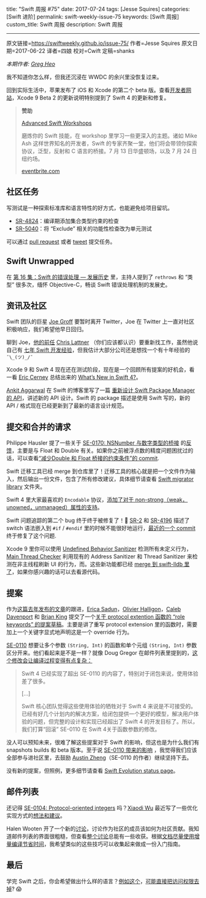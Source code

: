title: "Swift 周报 #75"
date: 2017-07-24
tags: [Jesse Squires]
categories: [Swift 进阶]
permalink: swift-weekly-issue-75
keywords: [Swift 周报]
custom_title: Swift 周报
description: Swift 周报

---
原文链接=https://swiftweekly.github.io/issue-75/
作者=Jesse Squires
原文日期=2017-06-22
译者=四娘
校对=Cwift
定稿=shanks

<!--此处开始正文-->

*本期作者: [Greg Heo](https://twitter.com/gregheo)*

我不知道你怎么样，但我还沉浸在 WWDC 的余兴里没恢复过来。

回到实际生活中，苹果发布了 iOS 和 Xcode 的第二个 beta 版。查看[开发者网站](https://developer.apple.com/)，Xcode 9 Beta 2 的更新说明特别提到了 Swift 4 的更新和修复。

<!--more-->

> **赞助**  
>   
> [Advanced Swift Workshops](https://www.eventbrite.com/o/plausible-labs-12068803363/?utm_campaign=Swift_Weekly_Brief&utm_medium=email_web&utm_source=Swift_Weekly_Brief_75)  
>   
> 磨炼你的 Swift 技能，在 workshop 里学习一些更深入的主题。诸如 Mike Ash 这样世界知名的开发者，Swift 的专家齐聚一堂，他们将会带领你探索协议，泛型，反射和 C 语言的桥接。7 月 13 日华盛顿场，以及 7 月 24 日纽约场。  
>   
> [eventbrite.com](https://www.eventbrite.com/o/plausible-labs-12068803363/?utm_campaign=Swift_Weekly_Brief&utm_medium=email_web&utm_source=Swift_Weekly_Brief_75)  

## 社区任务

写测试是一种探索标准库和语言特性的好方式，也能避免给项目留坑。

* [SR-4824](https://bugs.swift.org/browse/SR-4824)：编译期添加集合类型约束的检查
* [SR-5040](https://bugs.swift.org/browse/SR-5040)：将 “Exclude” 相关的功能性检查改为单元测试

可以通过 [pull request](https://github.com/SwiftWeekly/swiftweekly.github.io/compare) 或者 [tweet](https://twitter.com/swiftlybrief) 提交任务。

## Swift Unwrapped

在 [第 16 集：Swift 的错误处理 — 发展历史](https://spec.fm/podcasts/swift-unwrapped/72297) 里，主持人提到了 `rethrows` 和 “类型” 很多次，缅怀 Objective-C，畅谈 Swift 错误处理机制的发展史。

## 资讯及社区

Swift 团队的巨星 [Joe Groff](https://twitter.com/jckarter/status/875401073447419904) 要暂时离开 Twitter，Joe 在 Twitter 上一直对社区积极响应，我们希望他早日回归。

聊到 Joe，[他的前任](https://www.youtube.com/watch?v=Ntj8ab-5cvE) [Chris Lattner](https://twitter.com/clattner_llvm/status/877341760812232704) （你们应该都认识）要重新找工作，虽然他说自己有 [七年 Swift 开发经验](https://twitter.com/clattner_llvm/status/877353276676612102)，但我估计大部分公司还是想找一个有十年经验的 `¯\_(ツ)_/¯`

Xcode 9 和 Swift 4 现在还在测试阶段，现在是一个回顾所有提案的好机会，看一看 [Eric Cerney](https://twitter.com/ecerney) 总结出来的 [What’s New in Swift 4?](https://www.raywenderlich.com/163857/whats-new-swift-4)。

[Ankit Aggarwal](https://twitter.com/aciidb0mb3r/status/877653585844031493) 在 Swift 的博客里写了一篇 [重新设计 Swift Package Manager 的 API](https://swift.org/blog/swift-package-manager-manifest-api-redesign/)，讲述新的 API 设计。Swift 的 package 描述是使用 Swift 写的，新的 API / 格式现在已经更新到了最新的语言设计规范。

## 提交和合并的请求

Philippe Hausler 提了一些关于 [SE-0170: NSNumber 与数字类型的桥接](https://github.com/apple/swift-evolution/blob/master/proposals/0170-nsnumber_bridge.md) 的[反馈](https://lists.swift.org/pipermail/swift-evolution/Week-of-Mon-20170612/037499.html)，主要是与 Float 和 Double 有关。如果你之前被浮点数的精度问题困扰过的话，可以查看[“减少Double 和 Float 桥接的约束条件”的 commit](https://github.com/apple/swift/commit/c358afe6555e5e32633e879f96a3664dc7a5f3dc).

Swift 迁移工具已经 merge 到仓库里了！迁移工具的核心就是把一个文件作为输入，然后输出一份文件，包含了所有修改建议，具体细节请查看 [Swift migrator library](https://github.com/apple/swift/tree/master/lib/Migrator) 文件夹。

Swift 4 里大家最喜欢的 `Encodable` 协议，[添加了对于 non-strong（weak，unowned，unmanaged）属性的支持](https://github.com/apple/swift/pull/10321)。

Swift 问题追踪的第二个 bug 终于终于被修复了！🎉 [SR-2](https://bugs.swift.org/browse/SR-2) 和 [SR-4196](https://bugs.swift.org/browse/SR-4196) 描述了 switch 语法嵌入到 `#if` / `#endif` 里的时候不能很好地运行，[最近的一个 commit](https://github.com/apple/swift/pull/9457/commits/5d478bdb3b7638f5df6f0e1f4e574bececae9b80) 终于修复了这个问题.

Xcode 9 里你可以使用 [Undefined Behavior Sanitizer](https://developer.apple.com/documentation/code_diagnostics/undefined_behavior_sanitizer) 检测所有未定义行为，[Main Thread Checker](https://developer.apple.com/documentation/code_diagnostics/main_thread_checker) 利用现有的 Address Sanitizer 和 Thread Sanitizer 来检测在非主线程刷新 UI 的行为，而。这些新功能都已经 [merge 到 swift-lldb 里了](https://github.com/apple/swift-lldb/pull/211/commits)，如果你感兴趣的话可以去看源代码。

## 提案

作为[这篇去年发布的文章](https://lists.swift.org/pipermail/swift-evolution/Week-of-Mon-20160425/015920.html)的跟进，[Erica Sadun](https://github.com/erica)，[Olivier Halligon](https://github.com/AliSoftware)，[Caleb Davenport](https://github.com/calebd) 和 [Brian King](https://github.com/KingOfBrian) 提交了一个[关于 protocol extention 函数的 “role keywords” 的提案草稿](https://github.com/erica/swift-evolution/blob/2f2778797ceb9edc0b8acd3b68af5f81f9a95775/proposals/XXXX-role-keywords.md)。主要是讲了重写 protocol extension 里的函数时，需要加上一个关键字显式地声明这是一个 override 行为。


[SE-0110](https://github.com/apple/swift-evolution/blob/master/proposals/0110-distingish-single-tuple-arg.md) 想要让多个参数 `(String, Int)`  的函数和单个元组 `(String, Int)` 参数区分开来。他们看起来是不是一样？就像 Doug Gregor 在邮件列表里提到的，[这个修改会让编译过程变得有点复杂：](https://lists.swift.org/pipermail/swift-evolution/Week-of-Mon-20170619/037616.html)

> Swift 4 已经实现了超出 SE-0110 的内容了，特别对于闭包来说，使用体验差了很多。  
>   
> […]  
>   
> Swift 核心团队觉得这些使用体验的牺牲对于 Swift 4 来说是不可接受的。已经有好几个计划内的解决方案，给闭包提供一个更好的模型，解决用户体验的问题，但完整的设计和实现已经超出了 Swift 4 的开发目标了。所以，我们打算“回滚” SE-0110 在 Swift 4关于函数参数的修改。  

没人可以预知未来，很难了解这些提案对于 Swift 的影响，但这也是为什么我们有 snapshots builds 和 beta 版本。至于说 [SE-0110 带来的影响](http://ericasadun.com/2017/06/20/more-on-se-0110-important-fallout-please-read/) ，我觉得我们应该全部参与进社区里，去鼓励 [Austin Zheng](https://twitter.com/austinzheng/status/877054901620101120)（SE-0110 的作者）继续坚持下去。

没有新的提案，但照例，更多细节请查看 [Swift Evolution status page](https://apple.github.io/swift-evolution/)。

## 邮件列表

还记得 [SE-0104: Protocol-oriented integers](https://github.com/apple/swift-evolution/blob/master/proposals/0104-improved-integers.md) 吗？[Xiaodi Wu](https://github.com/xwu) 最近写了一些优化实现方式的[想法和建议](https://gist.github.com/xwu/d68baefaae9e9291d2e65bd12ad51be2)。

Halen Wooten 开了一个新的[讨论](https://lists.swift.org/pipermail/swift-dev/Week-of-Mon-20170619/004829.html)，讨论作为社区的成员该如何为社区贡献。我知道邮件列表的界面很粗糙，但查看[整个讨论](https://lists.swift.org/pipermail/swift-dev/Week-of-Mon-20170619/thread.html#4829)总能有一些收获。根据[文档](https://lists.swift.org/pipermail/swift-dev/Week-of-Mon-20170619/004833.html)[尽量使用增量编译节省时间](https://lists.swift.org/pipermail/swift-dev/Week-of-Mon-20170619/004835.html)，我希望类似的这些技巧可以收集起来做成一份入门指南。

## 最后

学完 Swift 之后，你会希望做出什么样的语言？[例如这个](https://twitter.com/slava_pestov/status/875150641269571584)，[可能直接把访问权限去掉](https://twitter.com/slava_pestov/status/875153089174446080)? 😱

